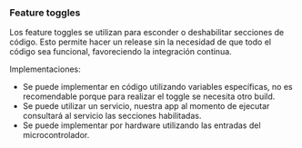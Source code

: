 ### Feature toggles

Los feature toggles se utilizan para esconder o deshabilitar secciones de código. Esto permite hacer un release sin la necesidad de que todo el código sea funcional, favoreciendo la integración continua.

Implementaciones:
- Se puede implementar en código utilizando variables específicas, no es recomendable porque para realizar el toggle se necesita otro build.
- Se puede utilizar un servicio, nuestra app al momento de ejecutar consultará al servicio las secciones habilitadas.
- Se puede implementar por hardware utilizando las entradas del microcontrolador.